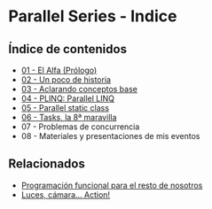# Parallel Series - Indice


## Índice de contenidos

- [01 - El Alfa (Prólogo)](/es/parallelseries01-el-alfa)
- [02 - Un poco de historia](/es/parallelseries02-un-poco-de-historia)
- [03 - Aclarando conceptos base](/es/parallelseries03-conceptos-base)
- [04 - PLINQ: Parallel LINQ](/es/parallelseries04-plinq)
- [05 - Parallel static class](/es/parallelseries05-parallel-static-class)
- [06 - Tasks, la 8ª maravilla](/es/parallelseries06-task-class)
- 07 - Problemas de concurrencia
- 08 - Materiales y presentaciones de mis eventos

## Relacionados

- [Programación funcional para el resto de nosotros](/es/functional-programming-for-the-rest-of-us/)
- [Luces, cámara… Action!](/es/luces-camara-action/)

